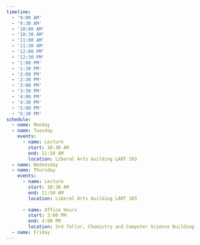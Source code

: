 ```yaml
---
timeline:
  - '9:00 AM'
  - '9:30 AM'
  - '10:00 AM'
  - '10:30 AM'
  - '11:00 AM'
  - '11:30 AM'
  - '12:00 PM'
  - '12:30 PM'
  - '1:00 PM'
  - '1:30 PM'
  - '2:00 PM'
  - '2:30 PM'
  - '3:00 PM'
  - '3:30 PM'
  - '4:00 PM'
  - '4:30 PM'
  - '5:00 PM'
  - '5:30 PM'
schedule:
  - name: Monday
  - name: Tuesday
    events:
      - name: Lecture
        start: 10:30 AM
        end: 11:50 AM
        location: Liberal Arts building LART 103
  - name: Wednesday
  - name: Thursday
    events:
      - name: Lecture
        start: 10:30 AM
        end: 11:50 AM
        location: Liberal Arts building LART 103
  
      - name: Office Hours
        start: 3:00 PM
        end: 4:00 PM
        location: 3rd follor, Chemistry and Computer Science Building
  - name: Friday
---
```

